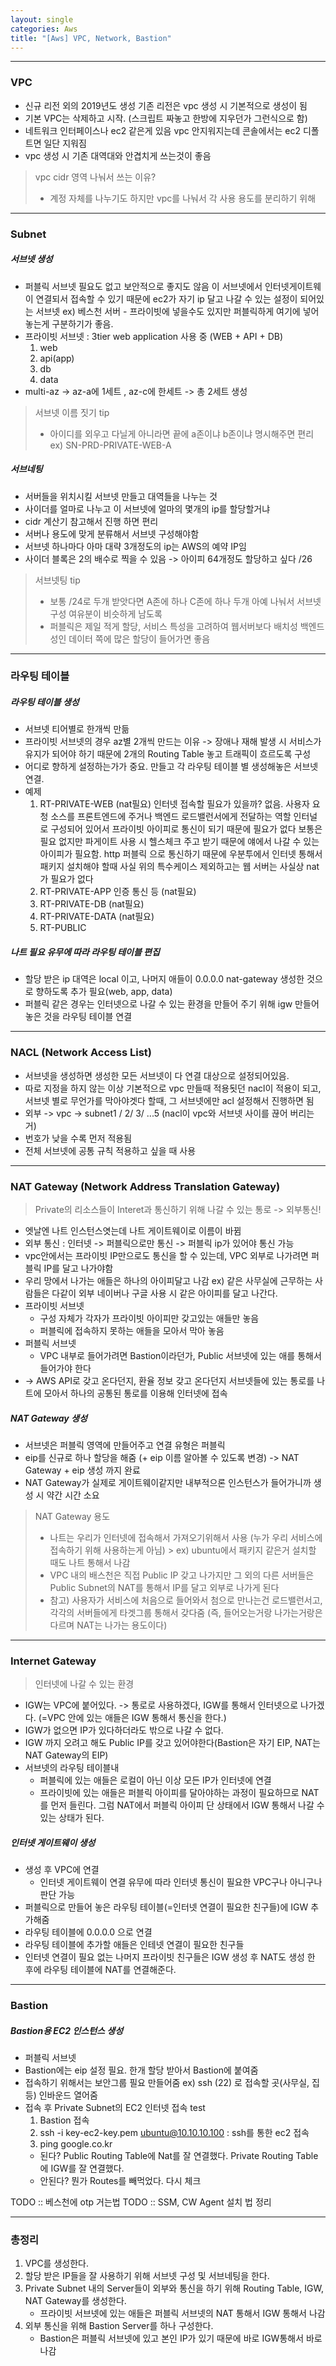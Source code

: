 ```yaml
---
layout: single
categories: Aws
title: "[Aws] VPC, Network, Bastion"
---
```


---
### VPC

 - 신규 리전 외의 2019년도 생성 기존 리전은 vpc 생성 시 기본적으로 생성이 됨
 - 기본 VPC는 삭제하고 시작. (스크립트 짜놓고 한방에 지우던가 그런식으로 함)
 - 네트워크 인터페이스나 ec2 같은게 있음 vpc 안지워지는데 콘솔에서는 ec2 디폴트면 일단 지워짐
 - vpc 생성 시 기존 대역대와 안겹치게 쓰는것이 좋음

> vpc cidr 영역 나눠서 쓰는 이유? 
> - 계정 자체를 나누기도 하지만 vpc를 나눠서 각 사용 용도를 분리하기 위해

---
### Subnet


##### 서브넷 생성

 - 퍼블릭 서브넷
   필요도 없고 보안적으로 좋지도 않음 
   이 서브넷에서 인터넷게이트웨이 연결되서 접속할 수 있기 때문에 ec2가 자기 ip 달고 나갈 수 있는 설정이 되어있는 서브넷
    ex) 베스천 서버 - 프라이빗에 넣을수도 있지만 퍼블릭하게 여기에 넣어 놓는게 구분하기가 좋음.
- 프라이빗 서브넷 : 3tier web application 사용 중 (WEB + API + DB) 
    1. web
    2. api(app)
    3. db
    4. data
- multi-az  -> az-a에 1세트 , az-c에 한세트 -> 총 2세트 생성

> 서브넷 이름 짓기 tip
> - 아이디를 외우고 다닐게 아니라면 끝에 a존이냐 b존이냐 명시해주면 편리 
> ex) SN-PRD-PRIVATE-WEB-A


##### 서브네팅
- 서버들을 위치시킬 서브넷 만들고 대역들을 나누는 것
- 사이더를 얼마로 나누고 이 서브넷에 얼마의 몇개의 ip를 할당할거냐
- cidr 계산기 참고해서 진행 하면 편리
- 서버나 용도에 맞게 분류해서 서브넷 구성해야함
- 서브넷 하나마다 아마 대략 3개정도의 ip는 AWS의 예약 IP임
- 사이더 블록은 2의 배수로 찍을 수 있음 -> 아이피 64개정도 할당하고 싶다 /26

> 서브넷팅 tip
> - 보통 /24로 두개 받앗다면  A존에 하나 C존에 하나 두개 아예 나눠서 서브넷 구성 여유분이 비슷하게 남도록
> - 퍼블릭은 제일 적게 할당, 서비스 특성을 고려하여 웹서버보다 배치성 백엔드성인 데이터 쪽에 많은 할당이 들어가면 좋음

---
### 라우팅 테이블

##### 라우팅 테이블 생성 
- 서브넷 티어별로 한개씩 만듦
- 프라이빗 서브넷의 경우 az별 2개씩 만드는 이유 -> 장애나 재해 발생 시 서비스가 유지가 되어야 하기 때문에 2개의 Routing Table 놓고 트래픽이 흐르도록 구성
- 어디로 향하게 설정하는가가 중요. 만들고 각 라우팅 테이블 별 생성해놓은 서브넷 연결.
- 예제
	1. RT-PRIVATE-WEB (nat필요)
 인터넷 접속할 필요가 있을까? 없음.
사용자 요청 소스를 프론트엔드에 주거나 백엔드 로드밸런서에게 전달하는 역할 인터널로 구성되어 있어서 프라이빗 아이피로 통신이 되기 때문에 필요가 없다
보통은 필요 없지만 파게이트 사용 시 헬스체크 주고 받기 때문에 얘에서 나갈 수 있는 아이피가 필요함. http 퍼블릭 으로 통신하기 때문에
우분투에서 인터넷 통해서 패키지 설치해야 할때 
사실 위의 특수케이스 제외하고는 웹 서버는 사실상 nat가 필요가 없다 
	2. RT-PRIVATE-APP 인증 통신 등 (nat필요)
	3. RT-PRIVATE-DB (nat필요)
	4. RT-PRIVATE-DATA (nat필요)
	5. RT-PUBLIC

##### 나트 필요 유무에 따라 라우팅 테이블 편집
- 할당 받은 ip 대역은 local 이고, 나머지 애들이 0.0.0.0 nat-gateway 생성한 것으로 향하도록 추가 필요(web, app, data)
- 퍼블릭 같은 경우는 인터넷으로 나갈 수 있는 환경을 만들어 주기 위해 igw 만들어 놓은 것을 라우팅 테이블 연결

---
### NACL (Network Access List)
- 서브넷을 생성하면 생성한 모든 서브넷이 다 연결 대상으로 설정되어있음.
- 따로 지정을 하지 않는 이상 기본적으로 vpc 만들때 적용됫던 nacl이 적용이 되고, 서브넷 별로 무언가를 막아야겟다 할때, 그 서브넷에만 acl 설정해서 진행하면 됨
- 외부 -> vpc -> subnet1 / 2/ 3/ ...5 (nacl이 vpc와 서브넷 사이를 끊어 버리는 거)
- 번호가 낮을 수록 먼저 적용됨
- 전체 서브넷에 공통 규칙 적용하고 싶을 때 사용

---
### NAT Gateway (Network Address Translation Gateway)
> Private의 리소스들이 Interet과 통신하기 위해 나갈 수 있는 통로 -> 외부통신!

- 엣날엔 나트 인스턴스엿는데 나트 게이트웨이로 이름이 바뀜
- 외부 통신 : 인터넷 -> 퍼블릭으로만 통신 -> 퍼블릭 ip가 있어야 통신 가능
- vpc안에서는 프라이빗 IP만으로도 통신을 할 수 있는데, VPC 외부로 나가려면 퍼블릭 IP를 달고 나가야함
- 우리 망에서 나가는 애들은 하나의 아이피달고 나감 
 ex) 같은 사무실에 근무하는 사람들은 다같이 외부 네이버나 구글 사용 시 같은 아이피를 달고 나간다.
- 프라이빗 서브넷 
	- 구성 자체가 각자가 프라이빗 아이피만 갖고있는 애들만 놓음
	- 퍼블릭에 접속하지 못하는 애들을 모아서 막아 놓음
- 퍼블릭 서브넷 
	-  VPC 내부로 들어가려면 Bastion이라던가, Public 서브넷에 있는 애를 통해서 들어가야 한다
- -> AWS API로 갖고 온다던지, 환율 정보 갖고 온다던지 서브넷들에 있는 통로를 나트에 모아서 하나의 공통된 통로를 이용해 인터넷에 접속

##### NAT Gateway 생성
- 서브넷은 퍼블릭 영역에 만들어주고 연결 유형은 퍼블릭
- eip를 신규로 하나 할당을 해줌 (+ eip 이름 알아볼 수 있도록 변경)
-> NAT Gateway + eip 생성 까지 완료 
- NAT Gateway가 실제로 게이트웨이같지만 내부적으론 인스턴스가 들어가니까 생성 시 약간 시간 소요


> NAT Gateway 용도
> - 나트는 우리가 인터넷에 접속해서 가져오기위해서 사용 (누가 우리 서비스에 접속하기 위해 사용하는게 아님)
	> ex) ubuntu에서 패키지 같은거 설치할 때도 나트 통해서 나감
> - VPC 내의 배스천은 직접 Public IP 갖고 나가지만 그 외의 다른 서버들은 Public Subnet의 NAT를 통해서 IP를 달고 외부로 나가게 된다
> - 참고) 사용자가 서비스에 처음으로 들어와서 첨으로 만나는건 로드밸런서고, 각각의 서버들에게 타겟그룹 통해서 갖다줌 (즉, 들어오는거랑 나가는거랑은 다르며 NAT는 나가는 용도이다)

---
### Internet Gateway
> 인터넷에 나갈 수 있는 환경
-  IGW는 VPC에 붙어있다. -> 통로로 사용하겠다, IGW를 통해서 인터넷으로 나가겠다.
	(=VPC 안에 있는 애들은 IGW 통해서 통신을 한다.)
- IGW가 없으면 IP가 있다하더라도 밖으로 나갈 수 없다.
- IGW 까지 오려고 해도 Public IP를 갖고 있어야한다(Bastion은 자기 EIP, NAT는 NAT Gateway의 EIP)
- 서브넷의 라우팅 테이블내
	- 퍼블릭에 있는 애들은 로컬이 아닌 이상 모든 IP가 인터넷에 연결
	- 프라이빗에 있는 애들은 퍼블릭 아이피를 달아야하는 과정이 필요하므로 NAT를 먼저 들린다. 그럼 NAT에서 퍼블릭 아이피 단 상태에서 IGW 통해서 나갈 수 있는 상태가 된다.
 
##### 인터넷 게이트웨이 생성
- 생성 후 VPC에 연결
	- 인터넷 게이트웨이 연결 유무에 따라 인터넷 통신이 필요한 VPC구나 아니구나 판단 가능
- 퍼블릭으로 만들어 놓은 라우팅 테이블(=인터넷 연결이 필요한 친구들)에 IGW 추가해줌
 - 라우팅 테이블에 0.0.0.0 으로 연결 
 - 라우팅 테이블에 추가할 애들은 인테넷 연결이 필요한 친구들
 - 인터넷 연결이 필요 없는 나머지 프라이빗 친구들은 IGW 생성 후 NAT도 생성 한 후에 라우팅 테이블에 NAT를 연결해준다.

---
### Bastion

##### Bastion용 EC2 인스턴스 생성
- 퍼블릭 서브넷
- Bastion에는 eip 설정 필요. 한개 할당 받아서 Bastion에 붙여줌
- 접속하기 위해서는 보안그룹 필요 만들어줌 
ex) ssh (22) 로 접속할 곳(사무실, 집 등) 인바운드 열어줌
- 접속 후 Private Subnet의 EC2 인터넷 접속 test
  1. Bastion 접속
  2. ssh -i key-ec2-key.pem ubuntu@10.10.10.100 : ssh를 통한 ec2 접속
  3. ping google.co.kr
    - 된다? Public Routing Table에 Nat를 잘 연결했다. Private Routing Table에 IGW를 잘 연결했다.
    - 안된다? 뭔가 Routes를 빼먹었다. 다시 체크


TODO :: 베스천에 otp 거는법
TODO :: SSM, CW Agent 설치 법 정리

---
### 총정리

1. VPC를 생성한다.
2. 할당 받은 IP들을 잘 사용하기 위해 서브넷 구성 및 서브네팅을 한다.
3. Private Subnet 내의 Server들이 외부와 통신을 하기 위해 Routing Table, IGW, NAT Gateway를 생성한다.
	- 프라이빗 서브넷에 있는 애들은 퍼블릭 서브넷의 NAT 통해서 IGW 통해서 나감
4. 외부 통신을 위해 Bastion Server를 하나 구성한다.
	- Bastion은 퍼블릭 서브넷에 있고 본인 IP가 있기 때문에 바로 IGW통해서 바로 나감

